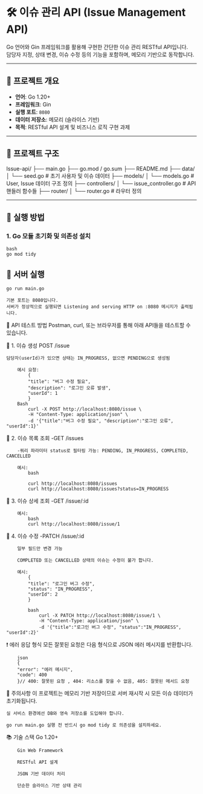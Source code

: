 # 🛠️ 이슈 관리 API (Issue Management API)

Go 언어와 Gin 프레임워크를 활용해 구현한 간단한 이슈 관리 RESTful API입니다.  
담당자 지정, 상태 변경, 이슈 수정 등의 기능을 포함하며, 메모리 기반으로 동작합니다.

---

## 📌 프로젝트 개요

- **언어**: Go 1.20+
- **프레임워크**: Gin
- **실행 포트**: `8080`
- **데이터 저장소**: 메모리 (슬라이스 기반)
- **목적**: RESTful API 설계 및 비즈니스 로직 구현 과제

---

## 🧱 프로젝트 구조

Issue-api/
├── main.go
├── go.mod / go.sum
├── README.md
├── data/
│ └── seed.go # 초기 사용자 및 이슈 데이터
├── models/
│ └── models.go # User, Issue 데이터 구조 정의
├── controllers/
│ └── issue_controller.go # API 핸들러 함수들
├── router/
│ └── router.go # 라우터 정의


---

## 🚀 실행 방법

### 1. Go 모듈 초기화 및 의존성 설치

    bash
    go mod tidy


## 🚀 서버 실행
    go run main.go

    기본 포트는 8080입니다.
    서버가 정상적으로 실행되면 Listening and serving HTTP on :8080 메시지가 출력됩니다.

🧪 API 테스트 방법
    Postman, curl, 또는 브라우저를 통해 아래 API들을 테스트할 수 있습니다.

📌 1. 이슈 생성
    POST /issue

    담당자(userId)가 있으면 상태는 IN_PROGRESS, 없으면 PENDING으로 생성됨

        예시 요청:
            {
            "title": "버그 수정 필요",
            "description": "로그인 오류 발생",
            "userId": 1
            }
        Bash
            curl -X POST http://localhost:8080/issue \
            -H "Content-Type: application/json" \
            -d '{"title":"버그 수정 필요", "description":"로그인 오류", "userId":1}'
📌 2. 이슈 목록 조회
        -GET /issues

        -쿼리 파라미터 status로 필터링 가능: PENDING, IN_PROGRESS, COMPLETED, CANCELLED

        예시:
            bash
    
            curl http://localhost:8080/issues
            curl http://localhost:8080/issues?status=IN_PROGRESS
📌 3. 이슈 상세 조회
        -GET /issue/:id

        예시:
            bash
            curl http://localhost:8080/issue/1
📌 4. 이슈 수정
        -PATCH /issue/:id

        일부 필드만 변경 가능

        COMPLETED 또는 CANCELLED 상태의 이슈는 수정이 불가 합니다.

        예시:
            {
            "title": "로그인 버그 수정",
            "status": "IN_PROGRESS",
            "userId": 2
            }

            bash
                curl -X PATCH http://localhost:8080/issue/1 \
                -H "Content-Type: application/json" \
                -d '{"title":"로그인 버그 수정", "status":"IN_PROGRESS", "userId":2}'

❗ 에러 응답 형식
        모든 잘못된 요청은 다음 형식으로 JSON 에러 메시지를 반환합니다.

        json
        {
        "error": "에러 메시지",
        "code": 400
        }// 400: 잘못된 요청 , 404: 리소스를 찾을 수 없음, 405: 잘못된 메서드 요청


🧼 주의사항
    이 프로젝트는 메모리 기반 저장이므로 서버 재시작 시 모든 이슈 데이터가 초기화됩니다.

    실 서비스 환경에선 DB와 영속 저장소를 도입해야 합니다.

    go run main.go 실행 전 반드시 go mod tidy 로 의존성을 설치하세요.



📚 기술 스택
        Go 1.20+

        Gin Web Framework

        RESTful API 설계

        JSON 기반 데이터 처리

        단순한 슬라이스 기반 상태 관리